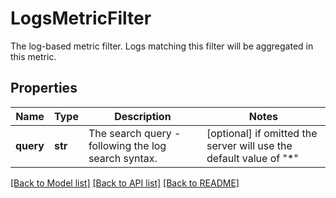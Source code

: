 # LogsMetricFilter

The log-based metric filter. Logs matching this filter will be aggregated in this metric.

## Properties

| Name      | Type    | Description                                         | Notes                                                               |
| --------- | ------- | --------------------------------------------------- | ------------------------------------------------------------------- |
| **query** | **str** | The search query - following the log search syntax. | [optional] if omitted the server will use the default value of "\*" |

[[Back to Model list]](README.md#documentation-for-models) [[Back to API list]](README.md#documentation-for-api-endpoints) [[Back to README]](README.md)
